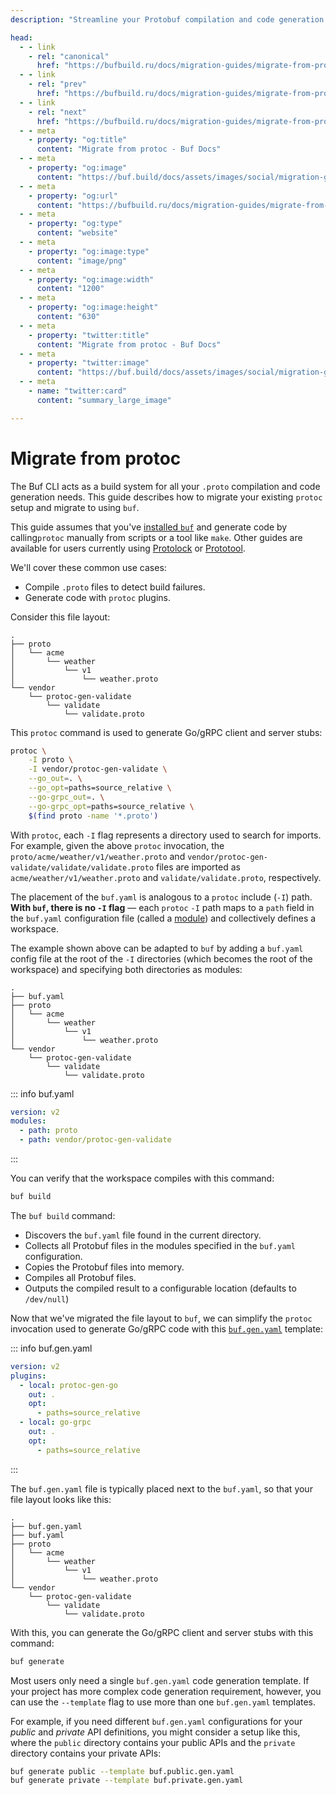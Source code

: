 ```yaml
---
description: "Streamline your Protobuf compilation and code generation with Buf—a guide to migrating from protoc"

head:
  - - link
    - rel: "canonical"
      href: "https://bufbuild.ru/docs/migration-guides/migrate-from-protoc/"
  - - link
    - rel: "prev"
      href: "https://bufbuild.ru/docs/migration-guides/migrate-from-protolock/"
  - - link
    - rel: "next"
      href: "https://bufbuild.ru/docs/migration-guides/migrate-from-protoc-gen-validate/"
  - - meta
    - property: "og:title"
      content: "Migrate from protoc - Buf Docs"
  - - meta
    - property: "og:image"
      content: "https://buf.build/docs/assets/images/social/migration-guides/migrate-from-protoc.png"
  - - meta
    - property: "og:url"
      content: "https://bufbuild.ru/docs/migration-guides/migrate-from-protoc/"
  - - meta
    - property: "og:type"
      content: "website"
  - - meta
    - property: "og:image:type"
      content: "image/png"
  - - meta
    - property: "og:image:width"
      content: "1200"
  - - meta
    - property: "og:image:height"
      content: "630"
  - - meta
    - property: "twitter:title"
      content: "Migrate from protoc - Buf Docs"
  - - meta
    - property: "twitter:image"
      content: "https://buf.build/docs/assets/images/social/migration-guides/migrate-from-protoc.png"
  - - meta
    - name: "twitter:card"
      content: "summary_large_image"

---
```


# Migrate from protoc

The Buf CLI acts as a build system for all your `.proto` compilation and code generation needs. This guide describes how to migrate your existing `protoc` setup and migrate to using `buf`.

This guide assumes that you've [installed `buf`](../../cli/installation/) and generate code by calling`protoc` manually from scripts or a tool like `make`. Other guides are available for users currently using [Protolock](../migrate-from-protolock/) or [Prototool](../migrate-from-prototool/).

We'll cover these common use cases:

- Compile `.proto` files to detect build failures.
- Generate code with `protoc` plugins.

Consider this file layout:

```text
.
├── proto
│   └── acme
│       └── weather
│           └── v1
│               └── weather.proto
└── vendor
    └── protoc-gen-validate
        └── validate
            └── validate.proto
```

This `protoc` command is used to generate Go/gRPC client and server stubs:

```sh
protoc \
    -I proto \
    -I vendor/protoc-gen-validate \
    --go_out=. \
    --go_opt=paths=source_relative \
    --go-grpc_out=. \
    --go-grpc_opt=paths=source_relative \
    $(find proto -name '*.proto')
```

With `protoc`, each `-I` flag represents a directory used to search for imports. For example, given the above `protoc` invocation, the `proto/acme/weather/v1/weather.proto` and `vendor/protoc-gen-validate/validate/validate.proto` files are imported as `acme/weather/v1/weather.proto` and `validate/validate.proto`, respectively.

The placement of the `buf.yaml` is analogous to a `protoc` include (`-I`) path. **With `buf`, there is no `-I` flag** — each `protoc` `-I` path maps to a `path` field in the `buf.yaml` configuration file (called a [module](../../cli/modules-workspaces/)) and collectively defines a workspace.

The example shown above can be adapted to `buf` by adding a `buf.yaml` config file at the root of the `-I` directories (which becomes the root of the workspace) and specifying both directories as modules:

```text
.
├── buf.yaml
├── proto
│   └── acme
│       └── weather
│           └── v1
│               └── weather.proto
└── vendor
    └── protoc-gen-validate
        └── validate
            └── validate.proto
```

::: info buf.yaml

```yaml
version: v2
modules:
  - path: proto
  - path: vendor/protoc-gen-validate
```

:::

You can verify that the workspace compiles with this command:

```sh
buf build
```

The `buf build` command:

- Discovers the `buf.yaml` file found in the current directory.
- Collects all Protobuf files in the modules specified in the `buf.yaml` configuration.
- Copies the Protobuf files into memory.
- Compiles all Protobuf files.
- Outputs the compiled result to a configurable location (defaults to `/dev/null`)

Now that we've migrated the file layout to `buf`, we can simplify the `protoc` invocation used to generate Go/gRPC code with this [`buf.gen.yaml`](../../configuration/v2/buf-gen-yaml/) template:

::: info buf.gen.yaml

```yaml
version: v2
plugins:
  - local: protoc-gen-go
    out: .
    opt:
      - paths=source_relative
  - local: go-grpc
    out: .
    opt:
      - paths=source_relative
```

:::

The `buf.gen.yaml` file is typically placed next to the `buf.yaml`, so that your file layout looks like this:

```text
.
├── buf.gen.yaml
├── buf.yaml
├── proto
│   └── acme
│       └── weather
│           └── v1
│               └── weather.proto
└── vendor
    └── protoc-gen-validate
        └── validate
            └── validate.proto
```

With this, you can generate the Go/gRPC client and server stubs with this command:

```sh
buf generate
```

Most users only need a single `buf.gen.yaml` code generation template. If your project has more complex code generation requirement, however, you can use the `--template` flag to use more than one `buf.gen.yaml` templates.

For example, if you need different `buf.gen.yaml` configurations for your _public_ and _private_ API definitions, you might consider a setup like this, where the `public` directory contains your public APIs and the `private` directory contains your private APIs:

```sh
buf generate public --template buf.public.gen.yaml
buf generate private --template buf.private.gen.yaml
```

